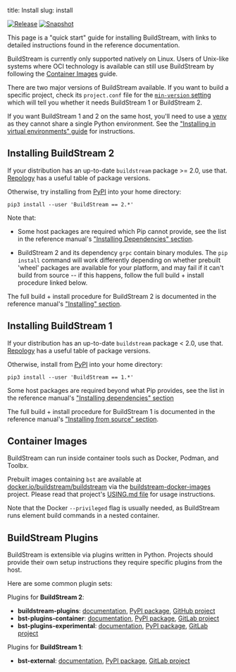 title: Install
slug: install

[![Release](https://docs.buildstream.build/master/_static/release.svg)](https://docs.buildstream.build/master/_static/release.html) [![Snapshot](https://docs.buildstream.build/master/_static/snapshot.svg)](https://docs.buildstream.build/master/_static/snapshot.html)

This page is a "quick start" guide for installing BuildStream, with links
to detailed instructions found in the reference documentation.

BuildStream is currently only supported natively on Linux. Users of
Unix-like systems where OCI technology is available can still use BuildStream
by following the [Container Images](#container-images) guide.

There are two major versions of BuildStream available. If you want to build a
specific project, check its `project.conf` file for the
[`min-version` setting](https://docs.buildstream.build/master/format_project.html#minimum-version)
which will tell you whether it needs BuildStream 1 or BuildStream 2.

If you want BuildStream 1 and 2 on the same host, you'll need to use a
[venv] as they cannot share a single Python environment. See the
["Installing in virtual environments" guide](https://docs.buildstream.build/master/main_install.html#installing-in-virtual-environments)
for instructions.

## Installing BuildStream 2

If your distribution has an up-to-date `buildstream` package >= 2.0, use that.
[Repology] has a useful table of package versions.

Otherwise, try installing from [PyPI] into your home directory:

    pip3 install --user 'BuildStream == 2.*'

Note that:

  * Some host packages are required which Pip cannot provide, see the list in
    the reference manual's
    ["Installing Dependencies" section](https://docs.buildstream.build/master/main_install.html#installing-dependencies).

  * BuildStream 2 and its dependency `grpc` contain binary modules. The `pip
    install` command will work differently depending on whether prebuilt
    'wheel' packages are available for your platform, and may fail if it can't
    build from source -- if this happens, follow the full build + install
    procedure linked below.

The full build + install procedure for BuildStream 2 is documented in the
reference manual's ["Installing" section](https://docs.buildstream.build/master/main_install.html).

## Installing BuildStream 1

If your distribution has an up-to-date `buildstream` package < 2.0, use that.
[Repology] has a useful table of package versions.

Otherwise, install from [PyPI] into your home directory:

    pip3 install --user 'BuildStream == 1.*'

Some host packages are required beyond what Pip provides, see the list in
the reference manual's
["Installing dependencies" section](https://docs.buildstream.build/1.6/install_linux_distro.html#installing-dependencies)

The full build + install procedure for BuildStream 1 is documented in the
reference manual's
["Installing from source" section](https://docs.buildstream.build/1.6/install_linux_distro.html#installing-from-source).

## Container Images

BuildStream can run inside container tools such as Docker, Podman, and Toolbx.

Prebuilt images containing `bst` are available at
[docker.io/buildstream/buildstream] via the [buildstream-docker-images]
project. Please read that project's
[USING.md file](https://gitlab.com/BuildStream/buildstream-docker-images/-/blob/master/USING.md)
for usage instructions.

Note that the Docker `--privileged` flag is usually needed, as BuildStream runs
element build commands in a nested container.

## BuildStream Plugins

BuildStream is extensible via plugins written in Python. Projects should
provide their own setup instructions they require specific plugins from the
host.

Here are some common plugin sets:

Plugins for **BuildStream 2**:

 * **buildstream-plugins**:
   [documentation](https://apache.github.io/buildstream-plugins/),
   [PyPI package](https://pypi.org/project/buildstream-plugins/),
   [GitHub project](https://github.com/apache/buildstream-plugins/)
 * **bst-plugins-container**:
   [documentation](https://buildstream.gitlab.io/bst-plugins-container/),
   [PyPI package](https://pypi.org/project/bst-plugins-container/),
   [GitLab project](https://gitlab.com/BuildStream/bst-plugins-container)
 * **bst-plugins-experimental**:
   [documentation](https://buildstream.gitlab.io/bst-plugins-experimental),
   [PyPI package](https://pypi.org/project/bst-plugins-experimental/),
   [GitLab project](https://gitlab.com/BuildStream/bst-plugins-experimental)

Plugins for **BuildStream 1**:

  * **bst-external**:
    [documentation](https://buildstream.gitlab.io/bst-external/),
    [PyPI package](https://pypi.org/project/BuildStream-external/#history),
    [GitLab project](https://gitlab.com/BuildStream/bst-external)

[buildstream-docker-images]: https://gitlab.com/BuildStream/buildstream-docker-images/
[docker.io/buildstream/buildstream]: https://hub.docker.com/r/buildstream/buildstream
[BuildStream docs]: https://docs.buildstream.build
[Repology]: https://repology.org/project/buildstream/versions
[PyPI]: https://www.pypi.org/project/BuildStream/
[venv]: https://docs.python.org/3/library/venv.html
